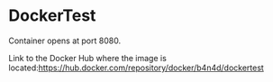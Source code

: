 # DockerTest

Сontainer opens at port 8080.

Link to the Docker Hub where the image is located:https://hub.docker.com/repository/docker/b4n4d/dockertest

